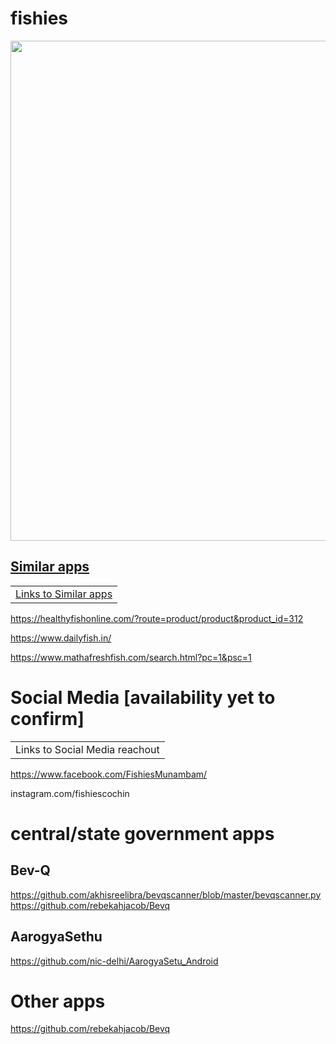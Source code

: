 # fishies



<a href="http://www.pidramble.com"><img src="https://github.com/EtricKombat/fishies/blob/master/docs/pics/fishes_logo.jpeg" width="900%" height="800"> 

## Similar apps
<table>
  <tr><td>
Links to Similar apps
</td></tr>
</table>

https://healthyfishonline.com/?route=product/product&product_id=312

https://www.dailyfish.in/

https://www.mathafreshfish.com/search.html?pc=1&psc=1


# Social Media [availability yet to confirm]

<table>
  <tr><td>
Links to Social Media reachout
</td></tr>
</table>

https://www.facebook.com/FishiesMunambam/

instagram.com/fishiescochin

# central/state government apps
## Bev-Q

https://github.com/akhisreelibra/bevqscanner/blob/master/bevqscanner.py
https://github.com/rebekahjacob/Bevq

## AarogyaSethu
https://github.com/nic-delhi/AarogyaSetu_Android

# Other apps
https://github.com/rebekahjacob/Bevq
